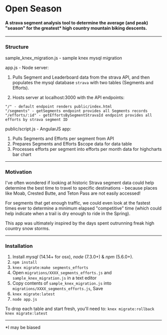 # Open Season

#### A strava segment analysis tool to determine the average (and peak) "season" for the greatest* high country mountain biking descents.

---

### Structure

sample_knex_migration.js - sample knex mysql migration

app.js - Node server:

1) Pulls Segment and Leaderboard data from the strava API, and then populates the mysql database `strava` with two tables (Segments and Efforts).

2) Hosts server at localhost:3000 with the API endpoints:

```
"/" - default endpoint renders public/index.html
"/segments" - getSegments endpoint provides all Segments records
"/efforts/:id" - getEffortsBySegmentStravaId endpoint provides all efforts by strava segment ID
```

public/script.js - AngularJS app:

1) Pulls Segments and Efforts per segment from API
2) Prepares Segments and Efforts $scope data for data table
3) Processes efforts per segment into efforts per month data for highcharts bar chart

---

### Motivation

I've often wondered if looking at historic Strava segment data could help determine the best time to travel to specific destinations - because places like Moab, Crested Butte, and Teton Pass are not easily accessed!

For segments that get enough traffic, we could even look at the fastest times ever to determine a minimum elapsed "competitive" time (which could help indicate when a trail is dry enough to ride in the Spring).

This app was ultimately inspired by the days spent outrunning freak high country snow storms.

---

### Installation

1. Install *mysql* (14.14+ for osx), *node* (7.3.0+) & *npm* (5.6.0+).
2. `npm install`
3. `knex migrate:make segments_efforts`
4. Open `migrations/XXXX_segments_efforts.js` and `sample_knex_migration.js` in a text editor
5. Copy contents of `sample_knex_migration.js` into `migrations/XXXX_segments_efforts.js`, Save
6. `knex migrate:latest`
7. `node app.js`

To drop each table and start fresh, you'll need to:
`knex migrate:rollback`
`knex migrate:latest`

---

*I may be biased

